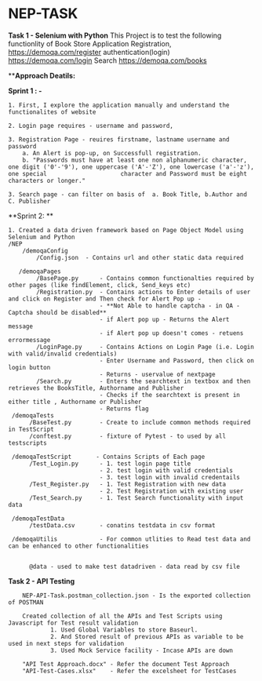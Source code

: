 # NEP-TASK
**Task 1 - Selenium with Python**
This Project is to test the following functionlity of Book Store Application
        Registration, 
            https://demoqa.com/register
        authentication(login)
            https://demoqa.com/login
        Search 
              https://demoqa.com/books

****Approach Deatils:**

**Sprint 1 : -** 

    1. First, I explore the application manually and understand the functionalites of website
    
    2. Login page requires - username and password, 
    
    3. Registration Page - reuires firstname, lastname username and password
        a. An Alert is pop-up, on Successfull registration.
        b. "Passwords must have at least one non alphanumeric character, one digit ('0'-'9'), one uppercase ('A'-'Z'), one lowercase ('a'-'z'), one special                     character and Password must be eight characters or longer."
        
    3. Search page - can filter on basis of  a. Book Title, b.Author and C. Publisher


**Sprint 2: **

    1. Created a data driven framework based on Page Object Model using Selenium and Python
    /NEP 
        /demoqaConfig 
            /Config.json  - Contains url and other static data required
            
       /demoqaPages 
            /BasePage.py      - Contains common functionalties required by other pages (like findElement, click, Send_keys etc)
            /Registration.py  - Contains actions to Enter details of user and click on Register and Then check for Alert Pop up -
                              - **Not Able to handle captcha - in QA - Captcha should be disabled**
                              - if Alert pop up - Returns the Alert message
                              - if Alert pop up doesn't comes - retuens  errormessage
            /LoginPage.py     - Contains Actions on Login Page (i.e. Login with valid/invalid credentials)
                              - Enter Username and Password, then click on login button
                              - Returns - uservalue of nextpage
            /Search.py        - Enters the searchtext in textbox and then retrieves the BooksTitle, Authorname and Publisher
                              - Checks if the searchtext is present in either title , Authorname or Publisher
                              - Returns flag
     /demoqaTests
          /BaseTest.py        - Create to include common methods required in TestScript
          /conftest.py        - fixture of Pytest - to used by all testscripts
          
     /demoqaTestScript       - Contains Scripts of Each page
          /Test_Login.py      - 1. test login page title
                              - 2. test login with valid credentials
                              - 3. test login with invalid credentails
          /Test_Register.py   - 1. Test Registration with new data
                              - 2. Test Registration with existing user
          /Test_Search.py     - 1. Test Search functionality with input data
     
     /demoqaTestData          
          /testData.csv       - conatins testdata in csv format
          
     /demoqaUtilis            - For common utlities to Read test data and can be enhanced to other functionalities
          
                                  
          @data - used to make test datadriven - data read by csv file
          
**Task 2 - API Testing**
        
        
        NEP-API-Task.postman_collection.json - Is the exported collection of POSTMAN 
        
        Created collection of all the APIs and Test Scripts using Javascript for Test result validation 
                1. Used Global Variables to store Baseurl.
                2. And Stored result of previous APIs as variable to be used in next steps for validation
                3. Used Mock Service facility - Incase APIs are down 
        
        "API Test Approach.docx" - Refer the document Test Approach
        "API-Test-Cases.xlsx"    - Refer the excelsheet for TestCases
        

